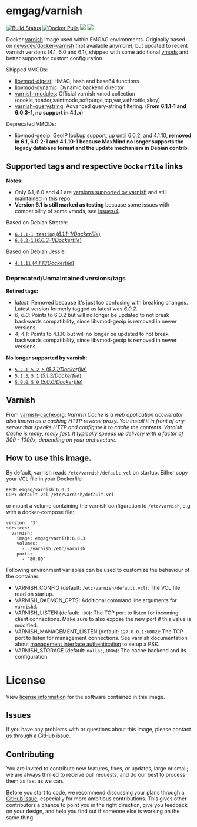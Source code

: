 # emgag/varnish

[![Build Status](https://api.travis-ci.org/emgag/docker-varnish.svg?branch=master)](https://travis-ci.org/emgag/docker-varnish)
[![Docker Pulls](https://img.shields.io/docker/pulls/emgag/varnish.svg)](https://hub.docker.com/r/emgag/varnish)
[![](https://images.microbadger.com/badges/image/emgag/varnish:6.0.3-1.svg)](https://microbadger.com/images/emgag/varnish:6.0.3-1 "Get your own image badge on microbadger.com")
[![](https://images.microbadger.com/badges/version/emgag/varnish:6.0.3-1.svg)](https://microbadger.com/images/emgag/varnish:6.0.3-1 "Get your own version badge on microbadger.com")

Docker [varnish](http://varnish-cache.org/) image used within EMGAG environments. Originally based on [newsdev/docker-varnish](https://github.com/newsdev) (not available anymore), but updated to recent varnish versions (4.1, 6.0 and 6.1), shipped with some additional [vmods](http://varnish-cache.org/vmods/#vmods) and better support for custom configuration.

Shipped VMODs:
* [libvmod-digest](https://github.com/varnish/libvmod-digest): HMAC, hash and base64 functions
* [libvmod-dynamic](https://github.com/nigoroll/libvmod-dynamic): Dynamic backend director
* [varnish-modules](https://github.com/varnish/varnish-modules): Official varnish vmod collection (cookie,header,saintmode,softpurge,tcp,var,vsthrottle,xkey)
* [varnish-querystring](https://github.com/Dridi/libvmod-querystring): Advanced query-string filtering. (**From 6.1.1-1 and 6.0.3-1, no support in 4.1.x**)

Deprecated VMODs:

* [libvmod-geoip](https://github.com/varnish/libvmod-geoip): GeoIP lookup support, up until 6.0.2, and 4.1.10, **removed in 6.1,  6.0.2-1 and 4.1.10-1 because MaxMind no longer supports the legacy database format and the update mechanism in Debian contrib**. 

## Supported tags and respective `Dockerfile` links

**Notes:** 
* Only 6.1, 6.0 and 4.1 are [versions supported by varnish](https://varnish-cache.org/releases/index.html) and still maintained in this repo.
* **Version 6.1 is still marked as testing** because some issues with compatibility of some vmods, see [issues/4](https://github.com/emgag/docker-varnish/issues/4).

Based on Debian Stretch:

- [`6.1.1-1`, `testing` (*6.1.1-1/Dockerfile*)](https://github.com/emgag/docker-varnish/blob/master/6.1/Dockerfile)
- [`6.0.3-1`  (*6.0.3-1/Dockerfile*)](https://github.com/emgag/docker-varnish/blob/master/6.0/Dockerfile)

Based on Debian Jessie:

- [`4.1.11` (*4.1.11/Dockerfile*)](https://github.com/emgag/docker-varnish/blob/master/4.1/Dockerfile)

### Deprecated/Unmaintained versions/tags

**Retired tags:**

- *latest*: Removed because it's just too confusing with breaking changes. Latest version formerly tagged as latest was *6.0.2*.
- *6*, *6.0*: Points to 6.0.2 but will no longer be updated to not break backwards compatibility, since libvmod-geoip is removed in newer versions. 
- *4*, *4.1*: Points to 4.1.10 but will no longer be updated to not break backwards compatibility, since libvmod-geoip is removed in newer versions.

**No longer supported by varnish:**

- [`5.2.1`, `5.2`, `5` (*5.2.1/Dockerfile*)](https://github.com/emgag/docker-varnish/blob/master/5.2/Dockerfile)
- [`5.1.3`, `5.1`  (*5.1.3/Dockerfile*)](https://github.com/emgag/docker-varnish/blob/master/5.1/Dockerfile)
- [`5.0.0`, `5.0` (*5.0.0/Dockerfile*)](https://github.com/emgag/docker-varnish/blob/master/5.0/Dockerfile)


## Varnish

From [varnish-cache.org](https://varnish-cache.org/intro/index.html): _Varnish Cache is a web application accelerator also known as a caching HTTP reverse proxy. You install it in front of any server that speaks HTTP and configure it to cache the contents. Varnish Cache is really, really fast. It typically speeds up delivery with a factor of 300 - 1000x, depending on your architecture._

## How to use this image.

By default, varnish reads `/etc/varnish/default.vcl` on startup. Either copy your VCL file in your Dockerfile  
  
```
FROM emgag/varnish:6.0.3
COPY default.vcl /etc/varnish/default.vcl
```

or mount a volume containing the varnish configuration to `/etc/varnish`, e.g with a docker-compose file:

```
version: '3'
services:
  varnish:
    image: emgag/varnish:6.0.3
    volumes:
      - ./varnish:/etc/varnish
    ports:
      - "80:80"
```

Following environment variables can be used to customize the behaviour of the container:
* VARNISH_CONFIG (default: `/etc/varnish/default.vcl`): The VCL file read on startup.
* VARNISH_DAEMON_OPTS: Additional command line arguments for `varnishd`.
* VARNISH_LISTEN (default: `:80`): The TCP port to listen for incoming client connections. Make sure to also expose the new port if this value is modified.
* VARNISH_MANAGEMENT_LISTEN (default: `127.0.0.1:6082`): The TCP port to listen for management connections. See varnish documentation about [management interface authentication](https://varnish-cache.org/docs/trunk/users-guide/run_security.html) to setup a PSK.  
* VARNISH_STORAGE (default: `malloc,100m`): The cache backend and its configuration 

# License

View [license information](https://github.com/emgag/docker-varnish/blob/master/LICENSE) for the software contained in this image.

## Issues

If you have any problems with or questions about this image, please contact us through a [GitHub issue](https://github.com/emgag/docker-varnish/issues).

## Contributing

You are invited to contribute new features, fixes, or updates, large or small; we are always thrilled to receive pull requests, and do our best to process them as fast as we can.

Before you start to code, we recommend discussing your plans through a [GitHub issue](https://github.com/emgag/docker-varnish/issues), especially for more ambitious contributions. This gives other contributors a chance to point you in the right direction, give you feedback on your design, and help you find out if someone else is working on the same thing.

